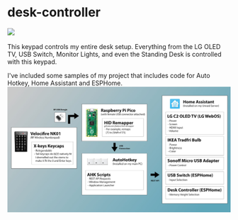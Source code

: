 # desk-controller
![](images/controller.jpg)

This keypad controls my entire desk setup. Everything from the LG OLED TV, USB Switch, Monitor Lights, and even the Standing Desk is controlled with this keypad.

I've included some samples of my project that includes code for Auto Hotkey, Home Assistant and ESPHome.
![](images/hardware_diagram.jpg)
